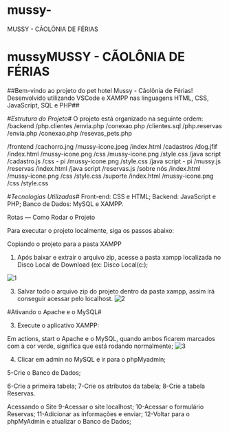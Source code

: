 # mussy-
MUSSY - CÃOLÔNIA DE FÉRIAS
# mussyMUSSY - CÃOLÔNIA DE FÉRIAS

##Bem-vindo ao projeto do pet hotel  Mussy - Cãolônia de Férias! Desenvolvido utilizando VSCode e XAMPP nas linguagens HTML, CSS, JavaScript, SQL e PHP##

#*Estrutura do Projeto*#
O projeto está organizado na seguinte ordem:
/backend
  /php.clientes
     /envia.php
     /conexao.php
     /clientes.sql
  /php.reservas
     /envia.php
     /conexao.php
     /resevas_pets.php
     
/frontend
  /cachorro.jng
  /mussy-icone.jpeg
  /index.html
  /cadastros
     /dog.jfif
     /index.html
     /mussy-icone.png
        /css
          /mussy-icone.png
          /style.css
   /java script
      /cadastro.js
   /css - pi
       /mussy-icone.png
       /style.css
   /java script - pi
       /mussy.js
   /reservas
       /index.html
         /java script
            /reservas.js
   /sobre nós
       /index.html
       /mussy-icone.png
         /css
          /style.css
   /suporte
       /index.html
       /mussy-icone.png
         /css
          /style.css

#*Tecnologias Utilizadas*#
Front-end: CSS e HTML;
Backend: JavaScript e PHP;
Banco de Dados: MySQL e XAMPP.

Rotas 
—
Como Rodar o Projeto

Para executar o projeto localmente, siga os passos abaixo:


Copiando o projeto para a pasta XAMPP

1. Após baixar e extrair o arquivo zip, acesse a pasta xampp localizada no Disco Local de Download (ex: Disco Local(c:);
   
![1](https://github.com/user-attachments/assets/4d2e86fc-bf07-4bdc-8236-c531b8c25b4c)

3. Salvar todo o arquivo zip do projeto dentro da pasta xampp, assim irá conseguir acessar pelo localhost.
![2](https://github.com/user-attachments/assets/df08e222-54bf-4533-a96f-4399a40de0c2)

#Ativando  o Apache e o MySQL#

3. Execute o aplicativo XAMPP:
   
Em actions, start o Apache e o MySQL, quando ambos ficarem marcados com a cor verde, significa que está rodando normalmente;
![3](https://github.com/user-attachments/assets/a50beb44-c454-4da7-8048-da07c92f6625)

4. Clicar em admin no MySQL e ir para o phpMyadmin;

5-Crie o Banco de Dados;

6-Crie a primeira tabela;
7-Crie os atributos da tabela;
8-Crie a tabela Reservas.


Acessando o Site
9-Acessar o site localhost; 
10-Acessar o formulário Reservas;
11-Adicionar as informações e enviar;
12-Voltar para o phpMyAdmin e atualizar o Banco de Dados;



